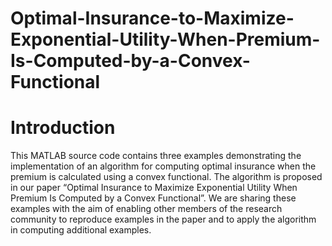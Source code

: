 # Optimal-Insurance-to-Maximize-Exponential-Utility-When-Premium-Is-Computed-by-a-Convex-Functional
# Introduction
This MATLAB source code contains three examples demonstrating the implementation of an algorithm for computing optimal insurance when the premium is calculated using a convex functional. The algorithm is proposed in our paper “Optimal Insurance to Maximize Exponential Utility When Premium Is Computed by a Convex Functional”. We are sharing these examples with the aim of enabling other members of the research community to reproduce examples in the paper and to apply the algorithm in computing additional examples.
